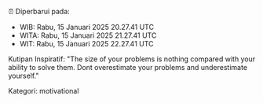 ⏰ Diperbarui pada:
- WIB: Rabu, 15 Januari 2025 20.27.41 UTC
- WITA: Rabu, 15 Januari 2025 21.27.41 UTC
- WIT: Rabu, 15 Januari 2025 22.27.41 UTC

Kutipan Inspiratif:
"The size of your problems is nothing compared with your ability to solve them. Dont overestimate your problems and underestimate yourself."


Kategori: motivational

